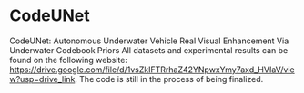 # CodeUNet
CodeUNet: Autonomous Underwater Vehicle Real Visual Enhancement Via Underwater Codebook Priors
All datasets and experimental results can be found on the following website:
https://drive.google.com/file/d/1vsZkIFTRrhaZ42YNpwxYmy7axd_HVIaV/view?usp=drive_link.
The code is still in the process of being finalized.
